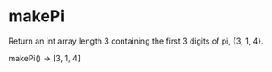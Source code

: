 # makePi


Return an int array length 3 containing the first 3 digits of pi, {3, 1, 4}.


makePi() → [3, 1, 4] 